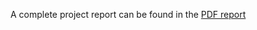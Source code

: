 A complete project report can be found in the [PDF report](Implementaci%C3%B3n_de_t%C3%A9cnicas_de_aprendizaje_m%C3%A1quina.pdf)
